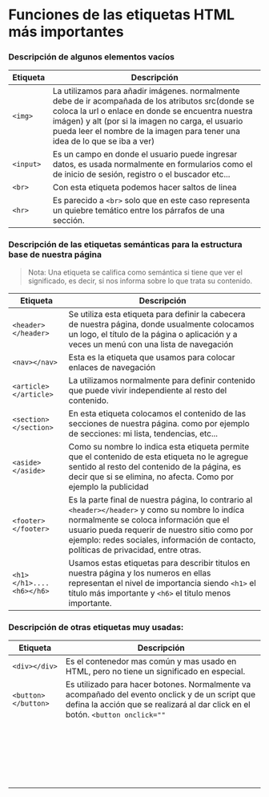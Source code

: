 # Funciones de las etiquetas HTML más importantes

### Descripción de algunos elementos vacíos

| Etiqueta      | Descripción                                                                                                                                                                                                                                                                                 |
| ------------- | ------------------------------------------------------------------------------------------------------------------------------------------------------------------------------------------------------------------------------------------------------------------------------------------- |
| ```<img>```   | La utilizamos para añadir imágenes. normalmente debe de ir acompañada de los atributos src(donde se coloca la url o enlace en donde se encuentra nuestra imágen) y alt (por si la imagen no carga, el usuario pueda leer el nombre de la imagen para tener una idea de lo que se iba a ver) |
| ```<input>``` | Es un campo en donde el usuario puede ingresar datos, es usada normalmente en formularios como el de inicio de sesión, registro o el buscador etc...                                                                                                                                        |
| ```<br>```    | Con esta etiqueta podemos hacer saltos de linea                                                                                                                                                                                                                                             |
| ```<hr>```    | Es parecido a ```<br>``` solo que en este caso representa un quiebre temático entre los párrafos de una sección.                                                                                                                                                                                                                                                                             | 

### Descripción de las etiquetas semánticas para la estructura base de nuestra página
> Nota: Una etiqueta se califica como semántica si tiene que ver el significado, es decir, si nos informa sobre lo que trata su contenido.

| Etiqueta                      | Descripción                                                                                                                                                                                                                                                                               |
| ----------------------------- | ----------------------------------------------------------------------------------------------------------------------------------------------------------------------------------------------------------------------------------------------------------------------------------------- |
| ```<header></header> ```      | Se utiliza esta etiqueta para definir la cabecera de nuestra página, donde usualmente colocamos un logo, el título de la página o aplicación y a veces un menú con una lista de navegación                                                                                                |
| ```<nav></nav> ```            | Esta es la etiqueta que usamos para colocar enlaces de navegación                                                                                                                                                                                                                         |
| ```<article></article> ```    | La utilizamos normalmente para definir contenido que puede vivir independiente al resto del contenido.                                                                                                                                                                                    |
| ```<section></section> ```    | En esta etiqueta colocamos el contenido de las secciones de nuestra página. como por ejemplo de secciones: mi lista, tendencias, etc...                                                                                                                                                   |
| ```<aside></aside> ```        | Como su nombre lo indica esta etiqueta permite que el contenido de esta etiqueta no le agregue sentido al resto del contenido de la página, es decir que si se elimina, no afecta. Como por ejemplo la publicidad                                                                         |
| ```<footer></footer> ```      | Es la parte final de nuestra página, lo contrario al ```<header></header>``` y como su nombre lo indíca normalmente se coloca información que el usuario pueda requerir de nuestro sitio como por ejemplo: redes sociales, información de contacto, políticas de privacidad, entre otras. |
| ```<h1></h1>....<h6></h6> ``` | Usamos estas etiquetas para describir titulos en nuestra página y los numeros en ellas representan el nivel de importancia siendo ```<h1>``` el título más importante y ```<h6>``` el titulo menos importante.                                                                            | 

### Descripción de otras etiquetas muy usadas:

| Etiqueta                 | Descripción                                                                                                                                                  |
| ------------------------ | ------------------------------------------------------------------------------------------------------------------------------------------------------------ |
| ```<div></div> ```       | Es el contenedor mas común y mas usado en HTML, pero no tiene un significado en especial.                                                                    |
| ```<button></button> ``` | Es utilizado para hacer botones. Normalmente va acompañado del evento onclick y de un script que defina la acción que se realizará al dar click en el botón. ```<button onclick=""```| 
| ``` ```                  |                                                                                                                                                              |
| ``` ```                  |                                                                                                                                                              |
| ``` ```                  |                                                                                                                                                              |
| ``` ```                  |                                                                                                                                                              |
| ``` ```                  |                                                                                                                                                              |
| ``` ```                  |                                                                                                                                                              |
